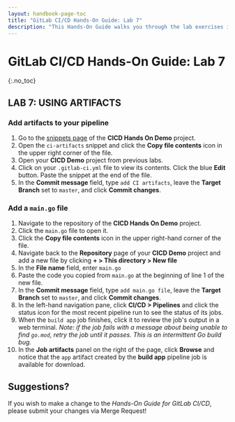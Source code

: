 ```yaml
---
layout: handbook-page-toc
title: "GitLab CI/CD Hands-On Guide: Lab 7"
description: "This Hands-On Guide walks you through the lab exercises in the GitLab CI/CD course."
---
```

# GitLab CI/CD Hands-On Guide: Lab 7
{:.no_toc}

## LAB 7: USING ARTIFACTS

### Add artifacts to your pipeline 

1. Go to the [snippets page](https://ilt.gitlabtraining.cloud/professional-services-classes/gitlab-ci-cd/gitlab-cicd-hands-on-demo/-/snippets) of the **CICD Hands On Demo** project.
1. Open the `ci-artifacts` snippet and click the **Copy file contents** icon in the upper right corner of the file.
1. Open your **CICD Demo** project from previous labs.
1. Click on your `.gitlab-ci.yml` file to view its contents. Click the blue **Edit** button. Paste the snippet at the end of the file.
1. In the **Commit message** field, type `add CI artifacts`, leave the **Target Branch** set to `master`, and click **Commit changes**. 

### Add a `main.go` file

1. Navigate to the repository of the **CICD Hands On Demo** project.
1. Click the `main.go` file to open it. 
1. Click the **Copy file contents** icon in the upper right-hand corner of the file. 
1. Navigate back to the **Repository** page of your **CICD Demo** project and add a new file by clicking **+ > This directory > New file**
1. In the **File name** field, enter `main.go`
1. Paste the code you copied from `main.go` at the beginning of line 1 of the new file.
1. In the **Commit message** field, type `add main.go file`, leave the **Target Branch** set to `master`, and click **Commit changes**.
1. In the left-hand navigation pane, click **CI/CD > Pipelines** and click the status icon for the most recent pipeline run to see the status of its jobs.
1. When the `build app` job finishes, click it to review the job's output in a web terminal. *Note: if the job fails with a message about being unable to find `go.mod`, retry the job until it passes. This is an intermittent Go build bug.*
1. In the **Job artifacts** panel on the right of the page, click **Browse** and notice that the `app` artifact created by the **build app** pipeline job is available for download. 

## Suggestions?

If you wish to make a change to the *Hands-On Guide for GitLab CI/CD*, please submit your changes via Merge Request!
